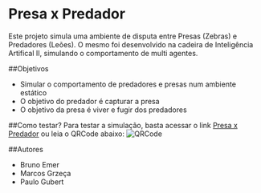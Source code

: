 # Presa x Predador

Este projeto simula uma ambiente de disputa entre Presas (Zebras) e Predadores (Leões). O mesmo foi desenvolvido na cadeira de Inteligência Artifical II, simulando o comportamento de multi agentes.

##Objetivos
- Simular o comportamento de predadores e presas num ambiente estático
- O objetivo do predador é capturar a presa
- O objetivo da presa é viver e fugir dos predadores


##Como testar?
Para testar a simulação, basta acessar o link [Presa x Predador](http://marcosgrzeca.github.io/presa/) ou leia o QRCode abaixo:
![QRCode](http://marcosgrzeca.github.io/presa/imagens/qrcode.png)


##Autores
- Bruno Emer
- Marcos Grzeça
- Paulo Gubert

